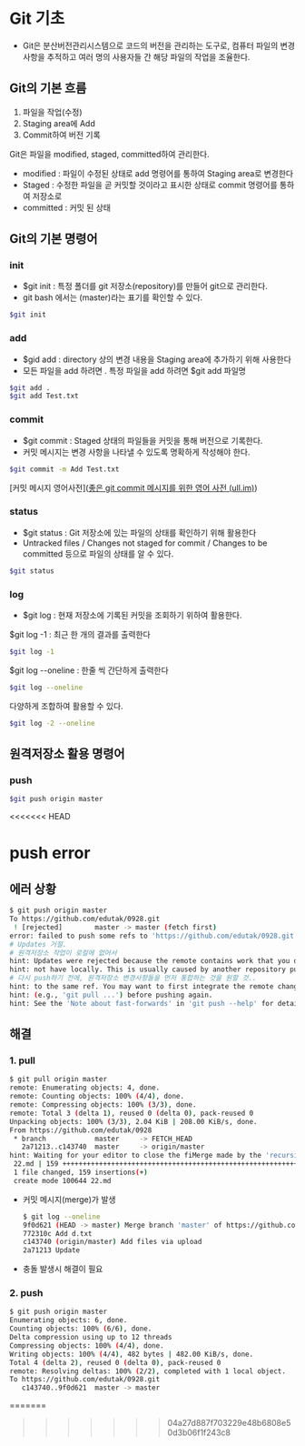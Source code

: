 # Git 기초

- Git은 분산버전관리시스템으로 코드의 버전을 관리하는 도구로, 컴퓨터 파일의 변경사항을 추적하고 여러 명의 사용자들 간 해당 파일의 작업을 조율한다.



## Git의 기본 흐름

1. 파일을 작업(수정)
2. Staging area에 Add
3. Commit하여 버전 기록

Git은 파일을 modified, staged, committed하여 관리한다.

- modified : 파일이 수정된 상태로 add 명령어를 통하여 Staging area로 변경한다
- Staged : 수정한 파일을 곧 커밋할 것이라고 표시한 상태로 commit 명령어를 통하여 저장소로 
- committed : 커밋 된 상태



## Git의 기본 명령어



### init

- $git init : 특정 폴더를 git 저장소(repository)를 만들어 git으로 관리한다.
- git bash 에서는 (master)라는 표기를 확인할 수 있다.

```bash
$git init
```



### add

- $gid add <file> : directory 상의 변경 내용을 Staging area에 추가하기 위해 사용한다 
- 모든 파일을 add 하려면 . 특정 파일을 add 하려면 $git add 파일명

```bash
$git add . 
$git add Test.txt
```



### commit

- $git commit : Staged 상태의 파일들을 커밋을 통해 버전으로 기록한다.
- 커밋 메시지는 변경 사항을 나타낼 수 있도록 명확하게 작성해야 한다.

```bash
$git commit -m Add Test.txt
```

[커밋 메시지 영어사전]([좋은 git commit 메시지를 위한 영어 사전 (ull.im)](https://blog.ull.im/engineering/2019/03/10/logs-on-git.html))



### status

- $git status : Git 저장소에 있는 파일의 상태를 확인하기 위해 활용한다 
- Untracked files / Changes not staged for commit / Changes to be committed 등으로 파일의 상태를 알 수 있다.

```bash
$git status
```



### log

- $git log : 현재 저장소에 기록된 커밋을 조회하기 위하여 활용한다.



$git log -1 : 최근 한 개의 결과를 출력한다

```bash
$git log -1
```

$git log --oneline : 한줄 씩 간단하게 출력한다

```bash
$git log --oneline
```

다양하게 조합하여 활용할 수 있다.

```bash
$git log -2 --oneline
```



## 원격저장소 활용 명령어

### push

```bash
$git push origin master
```

<<<<<<< HEAD


# push error

## 에러 상황

```bash
$ git push origin master
To https://github.com/edutak/0928.git
 ! [rejected]        master -> master (fetch first)
error: failed to push some refs to 'https://github.com/edutak/0928.git'
# Updates 거절.
# 원격저장소 작업이 로컬에 없어서 
hint: Updates were rejected because the remote contains work that you do
hint: not have locally. This is usually caused by another repository pushing
# 다시 push하기 전에, 원격저장소 변경사항들을 먼저 통합하는 것을 원할 것..
hint: to the same ref. You may want to first integrate the remote changes
hint: (e.g., 'git pull ...') before pushing again.
hint: See the 'Note about fast-forwards' in 'git push --help' for details.

```

## 해결

### 1. pull

```bash
$ git pull origin master
remote: Enumerating objects: 4, done.
remote: Counting objects: 100% (4/4), done.
remote: Compressing objects: 100% (3/3), done.
remote: Total 3 (delta 1), reused 0 (delta 0), pack-reused 0
Unpacking objects: 100% (3/3), 2.04 KiB | 208.00 KiB/s, done.
From https://github.com/edutak/0928
 * branch            master     -> FETCH_HEAD
   2a71213..c143740  master     -> origin/master
hint: Waiting for your editor to close the fiMerge made by the 'recursive' strategy.
 22.md | 159 ++++++++++++++++++++++++++++++++++++++++++++++++++++++++++++++++++
 1 file changed, 159 insertions(+)
 create mode 100644 22.md

```

* 커밋 메시지(merge)가 발생

  ```bash
  $ git log --oneline
  9f0d621 (HEAD -> master) Merge branch 'master' of https://github.com/edutak/0928
  772310c Add d.txt
  c143740 (origin/master) Add files via upload
  2a71213 Update
  
  ```

  

* 충돌 발생시 해결이 필요

### 2. push

```bash
$ git push origin master
Enumerating objects: 6, done.
Counting objects: 100% (6/6), done.
Delta compression using up to 12 threads
Compressing objects: 100% (4/4), done.
Writing objects: 100% (4/4), 482 bytes | 482.00 KiB/s, done.
Total 4 (delta 2), reused 0 (delta 0), pack-reused 0
remote: Resolving deltas: 100% (2/2), completed with 1 local object.
To https://github.com/edutak/0928.git
   c143740..9f0d621  master -> master
```









=======
>>>>>>> 04a27d887f703229e48b6808e50d3b06f1f243c8

